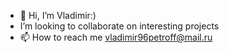- 👋 Hi, I’m Vladimir:)
-  I’m looking to collaborate on interesting projects
- 📫 How to reach me vladimir96petroff@mail.ru

<!---
Vladimir96P/Vladimir96P is a ✨ special ✨ repository because its `README.md` (this file) appears on your GitHub profile.
You can click the Preview link to take a look at your changes.
--->
